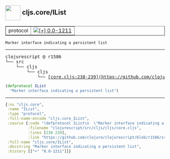 ## <img width="48px" valign="middle" src="http://i.imgur.com/Hi20huC.png"> cljs.core/IList

 <table border="1">
<tr>
<td>protocol</td>
<td><a href="https://github.com/cljsinfo/api-refs/tree/0.0-1211"><img valign="middle" alt="[+] 0.0-1211" src="https://img.shields.io/badge/+-0.0--1211-lightgrey.svg"></a> </td>
</tr>
</table>

 <samp>
</samp>

```
Marker interface indicating a persistent list
```

---

 <pre>
clojurescript @ r1586
└── src
    └── cljs
        └── cljs
            └── <ins>[core.cljs:238-239](https://github.com/clojure/clojurescript/blob/r1586/src/cljs/cljs/core.cljs#L238-L239)</ins>
</pre>

```clj
(defprotocol IList
  "Marker interface indicating a persistent list")
```


---

```clj
{:ns "cljs.core",
 :name "IList",
 :type "protocol",
 :full-name-encode "cljs.core_IList",
 :source {:code "(defprotocol IList\n  \"Marker interface indicating a persistent list\")",
          :filename "clojurescript/src/cljs/cljs/core.cljs",
          :lines [238 239],
          :link "https://github.com/clojure/clojurescript/blob/r1586/src/cljs/cljs/core.cljs#L238-L239"},
 :full-name "cljs.core/IList",
 :docstring "Marker interface indicating a persistent list",
 :history [["+" "0.0-1211"]]}

```
